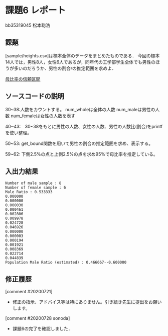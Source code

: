 # 課題6 レポート

bb35319045 松本聡浩

## 課題

[sample/heights.csv]は標本全体のデータをまとめたものである．
今回の標本14人では，男性8人，女性6人であるが，同年代の工学部学生全体でも男性のほうが多いのだろうか．男性の割合$r$の推定範囲を求めよ．

[母比率の信頼区間][1]

[1]:../Reference/PopulationRatio.md

## ソースコードの説明

30~38:人数をカウントする。
num_wholeは全体の人数
num_maleは男性の人数
num_femaleは女性の人数を表す

40~43:　30~38をもとに男性の人数、女性の人数、男性の人数比(割合)をprintfを使い整理。

50~53: get_bound関数を用いて男性の割合の推定範囲を求め、表示する。

59~62: 下側2.5%の点と上側2.5%の点を求め95%で母比率を推定している。





## 入出力結果

```
Number of male sample : 8
Number of female sample : 6
Male Ratio : 0.533333
0.000000
0.000000
0.000030
0.000461
0.002806
0.009978
0.024728
0.046926
0.000000
0.000003
0.000194
0.001921
0.008369
0.022714
0.044839
Population Male Ratio (estimated) : 0.466667--0.600000
```

## 修正履歴
[comment #20200721]
- 修正の指示、アドバイス等は特にありません。引き続き先生に提出をお願いします。

[comment #20200728 sonoda]
- 課題6の完了を確認しました．